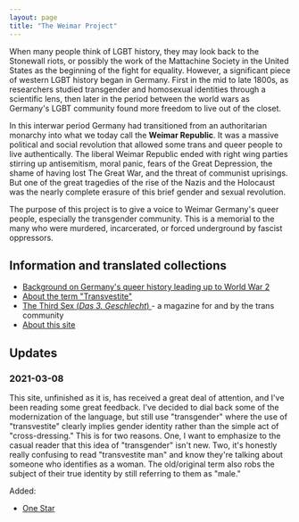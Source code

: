 ```yaml
---
layout: page
title: "The Weimar Project"
---
```


When many people think of LGBT history, they may look back to the Stonewall riots, or possibly the work of the Mattachine Society in the United States as the beginning of the fight for equality. However, a significant piece of western LGBT history began in Germany. First in the mid to late 1800s, as researchers studied transgender and homosexual identities through a scientific lens, then later in the period between the world wars as Germany's LGBT community found more freedom to live out of the closet. 

In this interwar period Germany had transitioned from an authoritarian monarchy into what we today call the **Weimar Republic**. It was a massive political and social revolution that allowed some trans and queer people to live authentically. The liberal Weimar Republic ended with right wing parties stirring up antisemitism, moral panic, fears of the Great Depression, the shame of having lost The Great War, and the threat of communist uprisings. But one of the great tragedies of the rise of the Nazis and the Holocaust was the nearly complete erasure of this brief gender and sexual revolution.

The purpose of this project is to give a voice to Weimar Germany's queer people, especially the transgender community. This is a memorial to the many who were murdered, incarcerated, or forced underground by fascist oppressors.

<div class="toc">
  <h2>Information and translated collections</h2>
  <ul class="texts">
    <li class="text-title">
      <a href="/background">
        Background on Germany's queer history leading up to World War 2
      </a>
    </li>
    <li class="text-title">
      <a href="/about-the-term-transvestite">
        About the term "Transvestite"
      </a>
    </li>
    <li class="text-title">
      <a href="/das-dritte-geschlecht">
        The Third Sex (<i>Das 3. Geschlecht</i>)
      </a> - a magazine for and by the trans community
    </li>
    <li class="text-title">
      <a href="/about">
        About this site
      </a>
    </li>
  </ul>
</div>

## Updates

### 2021-03-08

This site, unfinished as it is, has received a great deal of attention, and I've been reading some great feedback. I've decided to dial back some of the modernization of the language, but still use "transgender" where the use of "transvestite" clearly implies gender identity rather than the simple act of "cross-dressing." This is for two reasons. One, I want to emphasize to the casual reader that this idea of "transgender" isn't new. Two, it's honestly really confusing to read "transvestite man" and know they're talking about someone who identifies as a woman. The old/original term also robs the subject of their true identity by still referring to them as "male."

Added:
* [One Star](/ddg02/05-a-star/)